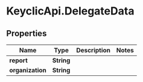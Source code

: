 # KeyclicApi.DelegateData

## Properties
Name | Type | Description | Notes
------------ | ------------- | ------------- | -------------
**report** | **String** |  | 
**organization** | **String** |  | 


